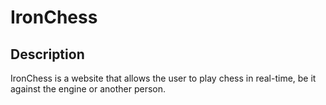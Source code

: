 # IronChess

## Description

IronChess is a website that allows the user to play chess in real-time, be it against the engine or another person.
